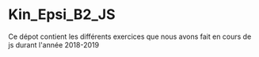 # Kin_Epsi_B2_JS

Ce dépot contient les différents exercices que nous avons fait en cours de js durant l'année 2018-2019
